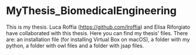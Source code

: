 # MyThesis_BiomedicalEngineering
This is my thesis. Luca Roffia (https://github.com/lroffia) and Elisa Riforgiato have collaborated with this thesis.
Here you can find my thesis' files. There are: an installation file (for installing Virtual Box on macOS), 
a folder with my python, a folder with owl files and a folder with jsap files.
